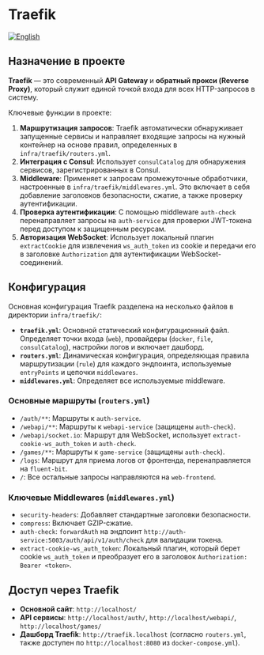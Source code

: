 # Traefik
[![English](https://img.shields.io/badge/lang-English-blue.svg)](../../../en/infra/traefik/index.md)

## Назначение в проекте

**Traefik** — это современный **API Gateway** и **обратный прокси (Reverse Proxy)**, который служит единой точкой входа для всех HTTP-запросов в систему.

Ключевые функции в проекте:
1.  **Маршрутизация запросов**: Traefik автоматически обнаруживает запущенные сервисы и направляет входящие запросы на нужный контейнер на основе правил, определенных в `infra/traefik/routers.yml`.
2.  **Интеграция с Consul**: Использует `consulCatalog` для обнаружения сервисов, зарегистрированных в Consul.
3.  **Middleware**: Применяет к запросам промежуточные обработчики, настроенные в `infra/traefik/middlewares.yml`. Это включает в себя добавление заголовков безопасности, сжатие, а также проверку аутентификации.
4.  **Проверка аутентификации**: С помощью middleware `auth-check` перенаправляет запросы на `auth-service` для проверки JWT-токена перед доступом к защищенным ресурсам.
5.  **Авторизация WebSocket**: Использует локальный плагин `extractCookie` для извлечения `ws_auth_token` из cookie и передачи его в заголовке `Authorization` для аутентификации WebSocket-соединений.

## Конфигурация

Основная конфигурация Traefik разделена на несколько файлов в директории `infra/traefik/`:

-   **`traefik.yml`**: Основной статический конфигурационный файл. Определяет точки входа (`web`), провайдеры (`docker`, `file`, `consulCatalog`), настройки логов и включает дашборд.
-   **`routers.yml`**: Динамическая конфигурация, определяющая правила маршрутизации (`rule`) для каждого эндпоинта, используемые `entryPoints` и цепочки `middlewares`.
-   **`middlewares.yml`**: Определяет все используемые middleware.

### Основные маршруты (`routers.yml`)

-   `/auth/**`: Маршруты к `auth-service`.
-   `/webapi/**`: Маршруты к `webapi-service` (защищены `auth-check`).
-   `/webapi/socket.io`: Маршрут для WebSocket, использует `extract-cookie-ws_auth_token` и `auth-check`.
-   `/games/**`: Маршруты к `game-service` (защищены `auth-check`).
-   `/logs`: Маршрут для приема логов от фронтенда, перенаправляется на `fluent-bit`.
-   `/`: Все остальные запросы направляются на `web-frontend`.

### Ключевые Middlewares (`middlewares.yml`)

-   `security-headers`: Добавляет стандартные заголовки безопасности.
-   `compress`: Включает GZIP-сжатие.
-   `auth-check`: `forwardAuth` на эндпоинт `http://auth-service:5003/auth/api/v1/auth/check` для валидации токена.
-   `extract-cookie-ws_auth_token`: Локальный плагин, который берет cookie `ws_auth_token` и преобразует его в заголовок `Authorization: Bearer <token>`.

## Доступ через Traefik

-   **Основной сайт**: `http://localhost/`
-   **API сервисы**: `http://localhost/auth/`, `http://localhost/webapi/`, `http://localhost/games/`
-   **Дашборд Traefik**: `http://traefik.localhost` (согласно `routers.yml`, также доступен по `http://localhost:8080` из `docker-compose.yml`).
